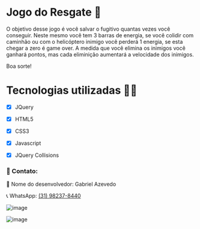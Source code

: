 # Jogo do Resgate :man:



O objetivo desse jogo é você salvar o fugitivo quantas vezes você conseguir. Neste mesmo você tem 3 barras de energia, se você colidir com caminhão ou com o helicóptero inimigo você perderá 1 energia, se esta chegar a zero é game over. A medida que você elimina os inimigos você ganhará pontos, mas cada eliminição aumentará a velocidade dos inimigos.

Boa sorte!



#  Tecnologias utilizadas :man_technologist:

- [x] JQuery
- [x] HTML5
- [x] CSS3
- [x] Javascript
- [x] JQuery Collisions



### 📑 Contato:

📛 Nome do desenvolvedor: Gabriel Azevedo

📞 WhatsApp: [(31) 98237-8440](http://wa.me/5531982378440)



![image](https://github.com/user-attachments/assets/20f91a62-b67b-4abf-bc18-c7cdf675b924)

![image](https://github.com/user-attachments/assets/ccff0e39-46ef-413e-b884-a5ff75702afc)

